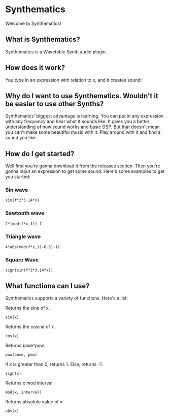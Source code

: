 # Synthematics
Welcome to Synthematics!

## What is Synthematics?
Synthematics is a Wavetable Synth audio plugin.

## How does it work?
You type in an expression with relation to x, and it creates sound!

## Why do I want to use Synthematics. Wouldn't it be easier to use other Synths?
Synthematics' biggest advantage is learning. You can put in any expression with any frequency and hear what it sounds like. It gives you a better understanding of how sound works and basic DSP. But that doesn't mean you can't make some beautiful music with it. Play around with it and find a sound you like.

## How do I get started?
Well first you're gonna download it from the releases seciton. Then you're gonna input an expression to get some sound. Here's some examples to get you started:

### Sin wave
```
sin(f*2*3.14*x)
```

### Sawtooth wave
```
2*(mod(f*x,1))-1
```

### Triangle wave
```
4*abs(mod(f*x,1)-0.5)-1)
```

### Square Wave
```
sign(sin(f*2*3.14*x))
```

## What functions can I use?
Synthematics supports a variety of functions. Here's a list:

Returns the sine of x.
```
sin(x)
```

Returns the cosine of x.
```
cos(x)
```

Returns base^pow.
```
pow(base, pow)
```

If x is greater than 0, returns 1. Else, returns -1.
```
sign(x)
```

Returns x mod interval
```
mod(x, interval)
```

Returns absolute value of x
```
abs(x)
```


